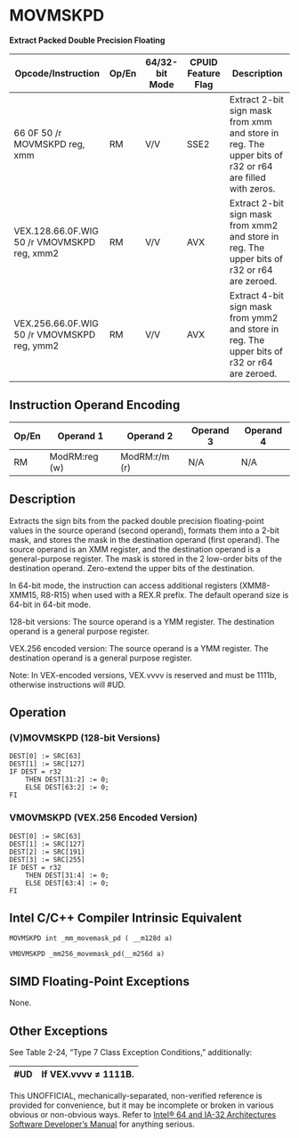 # MOVMSKPD

**Extract Packed Double Precision Floating**

| Opcode/Instruction                          | Op/En | 64/32-bit Mode | CPUID Feature Flag | Description                                                                                            |
| ------------------------------------------- | ----- | -------------- | ------------------ | ------------------------------------------------------------------------------------------------------ |
| 66 0F 50 /r MOVMSKPD reg, xmm               | RM    | V/V            | SSE2               | Extract 2-bit sign mask from xmm and store in reg. The upper bits of r32 or r64 are filled with zeros. |
| VEX.128.66.0F.WIG 50 /r VMOVMSKPD reg, xmm2 | RM    | V/V            | AVX                | Extract 2-bit sign mask from xmm2 and store in reg. The upper bits of r32 or r64 are zeroed.           |
| VEX.256.66.0F.WIG 50 /r VMOVMSKPD reg, ymm2 | RM    | V/V            | AVX                | Extract 4-bit sign mask from ymm2 and store in reg. The upper bits of r32 or r64 are zeroed.           |

## Instruction Operand Encoding

| Op/En | Operand 1     | Operand 2     | Operand 3 | Operand 4 |
| ----- | ------------- | ------------- | --------- | --------- |
| RM    | ModRM:reg (w) | ModRM:r/m (r) | N/A       | N/A       |

## Description

Extracts the sign bits from the packed double precision floating-point values in the source operand (second operand), formats them into a 2-bit mask, and stores the mask in the destination operand (first operand). The source operand is an XMM register, and the destination operand is a general-purpose register. The mask is stored in the 2 low-order bits of the destination operand. Zero-extend the upper bits of the destination.

In 64-bit mode, the instruction can access additional registers (XMM8-XMM15, R8-R15) when used with a REX.R prefix. The default operand size is 64-bit in 64-bit mode.

128-bit versions: The source operand is a YMM register. The destination operand is a general purpose register.

VEX.256 encoded version: The source operand is a YMM register. The destination operand is a general purpose register.

Note: In VEX-encoded versions, VEX.vvvv is reserved and must be 1111b, otherwise instructions will #​​​UD.

## Operation

### (V)MOVMSKPD (128-bit Versions)

```
DEST[0] := SRC[63]
DEST[1] := SRC[127]
IF DEST = r32
    THEN DEST[31:2] := 0;
    ELSE DEST[63:2] := 0;
FI

```

### VMOVMSKPD (VEX.256 Encoded Version)

```
DEST[0] := SRC[63]
DEST[1] := SRC[127]
DEST[2] := SRC[191]
DEST[3] := SRC[255]
IF DEST = r32
    THEN DEST[31:4] := 0;
    ELSE DEST[63:4] := 0;
FI

```

## Intel C/C++ Compiler Intrinsic Equivalent

```
MOVMSKPD int _mm_movemask_pd ( __m128d a)

```

```
VMOVMSKPD _mm256_movemask_pd(__m256d a)

```

## SIMD Floating-Point Exceptions

None.

## Other Exceptions

See Table 2-24, “Type 7 Class Exception Conditions,” additionally:

| #​​​UD | If VEX.vvvv ≠ 1111B. |
| ------ | -------------------- |

This UNOFFICIAL, mechanically-separated, non-verified reference is provided for convenience, but it may be
incomplete or broken in various obvious or non-obvious
ways. Refer to [Intel® 64 and IA-32 Architectures Software Developer’s Manual](https://software.intel.com/en-us/download/intel-64-and-ia-32-architectures-sdm-combined-volumes-1-2a-2b-2c-2d-3a-3b-3c-3d-and-4) for anything serious.
